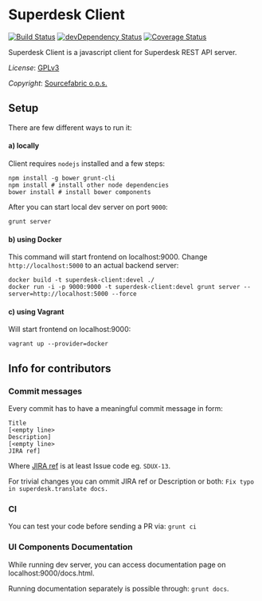 # Superdesk Client 
[![Build Status](https://travis-ci.org/superdesk/superdesk-client.png?branch=devel)](https://travis-ci.org/superdesk/superdesk-client)
[![devDependency Status](https://david-dm.org/superdesk/superdesk-client/dev-status.png)](https://david-dm.org/superdesk/superdesk-client#info=devDependencies)
[![Coverage Status](https://coveralls.io/repos/superdesk/superdesk-client/badge.png?branch=devel)](https://coveralls.io/r/superdesk/superdesk-client?branch=devel)

Superdesk Client is a javascript client for Superdesk REST API server.

*License*: [GPLv3](http://www.gnu.org/licenses/gpl-3.0.txt)

*Copyright*: [Sourcefabric o.p.s.](http://www.sourcefabric.org)


## Setup

There are few different ways to run it:

#### a) locally

Client requires `nodejs` installed and a few steps:
```
npm install -g bower grunt-cli
npm install # install other node dependencies
bower install # install bower components
```
After you can start local dev server on port `9000`:
```
grunt server
```

#### b) using Docker
This command will start frontend on localhost:9000.
Change `http://localhost:5000` to an actual backend server:
```
docker build -t superdesk-client:devel ./
docker run -i -p 9000:9000 -t superdesk-client:devel grunt server --server=http://localhost:5000 --force
```

#### c) using Vagrant
Will start frontend on localhost:9000:
```
vagrant up --provider=docker
```

## Info for contributors

### Commit messages

Every commit has to have a meaningful commit message in form:

```
Title
[<empty line>
Description]
[<empty line>
JIRA ref]
```

Where [JIRA ref](https://confluence.atlassian.com/display/FISHEYE/Using+smart+commits) is at least Issue code eg. ```SDUX-13```.

For trivial changes you can ommit JIRA ref or Description or both: ```Fix typo in superdesk.translate docs.```

### CI

You can test your code before sending a PR via: ```grunt ci```

### UI Components Documentation

While running dev server, you can access documentation page on localhost:9000/docs.html. 

Running documentation separately is possible through: ```grunt docs```.
